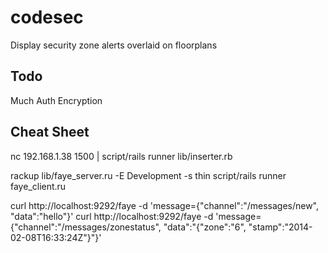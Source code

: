 codesec
===========
Display security zone alerts overlaid on floorplans

Todo
-------------
Much
Auth
Encryption


Cheat Sheet
-------------
nc 192.168.1.38 1500 | script/rails runner lib/inserter.rb

rackup lib/faye_server.ru -E Development -s thin
script/rails runner faye_client.ru

curl http://localhost:9292/faye -d 'message={"channel":"/messages/new", "data":"hello"}'
curl http://localhost:9292/faye -d 'message={"channel":"/messages/zonestatus", "data":"{\"zone\":\"6\", \"stamp\":\"2014-02-08T16:33:24Z\"}"}'
